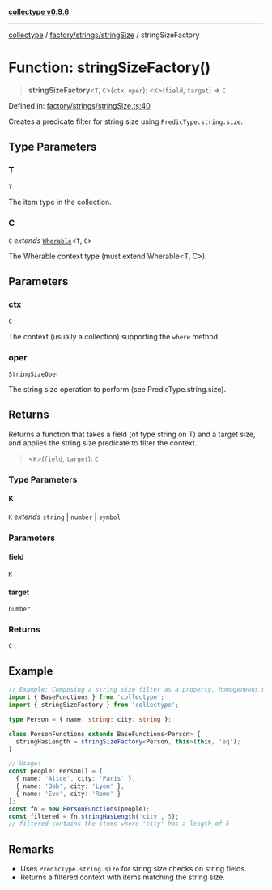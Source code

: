 [**collectype v0.9.6**](../../../../README.md)

***

[collectype](../../../../modules.md) / [factory/strings/stringSize](../README.md) / stringSizeFactory

# Function: stringSizeFactory()

> **stringSizeFactory**\<`T`, `C`\>(`ctx`, `oper`): \<`K`\>(`field`, `target`) => `C`

Defined in: [factory/strings/stringSize.ts:40](https://github.com/maduhaime/collectype/blob/ba52424b164c706fb5e7ecc5581685b53a2ac88d/src/factory/strings/stringSize.ts#L40)

Creates a predicate filter for string size using `PredicType.string.size`.

## Type Parameters

### T

`T`

The item type in the collection.

### C

`C` *extends* [`Wherable`](../../../../types/utility/type-aliases/Wherable.md)\<`T`, `C`\>

The Wherable context type (must extend Wherable<T, C>).

## Parameters

### ctx

`C`

The context (usually a collection) supporting the `where` method.

### oper

`StringSizeOper`

The string size operation to perform (see PredicType.string.size).

## Returns

Returns a function that takes a field (of type string on T) and a target size, and applies the string size predicate to filter the context.

> \<`K`\>(`field`, `target`): `C`

### Type Parameters

#### K

`K` *extends* `string` \| `number` \| `symbol`

### Parameters

#### field

`K`

#### target

`number`

### Returns

`C`

## Example

```ts
// Example: Composing a string size filter as a property, homogeneous model
import { BaseFunctions } from 'collectype';
import { stringSizeFactory } from 'collectype';

type Person = { name: string; city: string };

class PersonFunctions extends BaseFunctions<Person> {
  stringHasLength = stringSizeFactory<Person, this>(this, 'eq');
}

// Usage:
const people: Person[] = [
  { name: 'Alice', city: 'Paris' },
  { name: 'Bob', city: 'Lyon' },
  { name: 'Eve', city: 'Rome' }
];
const fn = new PersonFunctions(people);
const filtered = fn.stringHasLength('city', 5);
// filtered contains the items where 'city' has a length of 5
```

## Remarks

- Uses `PredicType.string.size` for string size checks on string fields.
- Returns a filtered context with items matching the string size.
